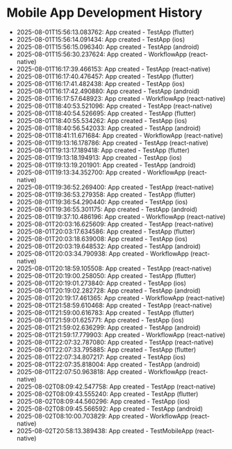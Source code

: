 # Mobile App Development History

- 2025-08-01T15:56:13.083762: App created - TestApp (flutter)
- 2025-08-01T15:56:14.091434: App created - TestApp (ios)
- 2025-08-01T15:56:15.096340: App created - TestApp (android)
- 2025-08-01T15:56:30.237624: App created - WorkflowApp (react-native)
- 2025-08-01T16:17:39.466153: App created - TestApp (react-native)
- 2025-08-01T16:17:40.476457: App created - TestApp (flutter)
- 2025-08-01T16:17:41.482438: App created - TestApp (ios)
- 2025-08-01T16:17:42.490880: App created - TestApp (android)
- 2025-08-01T16:17:57.648923: App created - WorkflowApp (react-native)
- 2025-08-01T18:40:53.521096: App created - TestApp (react-native)
- 2025-08-01T18:40:54.526695: App created - TestApp (flutter)
- 2025-08-01T18:40:55.534262: App created - TestApp (ios)
- 2025-08-01T18:40:56.542033: App created - TestApp (android)
- 2025-08-01T18:41:11.671684: App created - WorkflowApp (react-native)
- 2025-08-01T19:13:16.178786: App created - TestApp (react-native)
- 2025-08-01T19:13:17.189418: App created - TestApp (flutter)
- 2025-08-01T19:13:18.194913: App created - TestApp (ios)
- 2025-08-01T19:13:19.201901: App created - TestApp (android)
- 2025-08-01T19:13:34.352700: App created - WorkflowApp (react-native)
- 2025-08-01T19:36:52.269400: App created - TestApp (react-native)
- 2025-08-01T19:36:53.279358: App created - TestApp (flutter)
- 2025-08-01T19:36:54.290440: App created - TestApp (ios)
- 2025-08-01T19:36:55.301175: App created - TestApp (android)
- 2025-08-01T19:37:10.486196: App created - WorkflowApp (react-native)
- 2025-08-01T20:03:16.625609: App created - TestApp (react-native)
- 2025-08-01T20:03:17.634586: App created - TestApp (flutter)
- 2025-08-01T20:03:18.639008: App created - TestApp (ios)
- 2025-08-01T20:03:19.648532: App created - TestApp (android)
- 2025-08-01T20:03:34.790938: App created - WorkflowApp (react-native)
- 2025-08-01T20:18:59.105508: App created - TestApp (react-native)
- 2025-08-01T20:19:00.258050: App created - TestApp (flutter)
- 2025-08-01T20:19:01.273840: App created - TestApp (ios)
- 2025-08-01T20:19:02.282728: App created - TestApp (android)
- 2025-08-01T20:19:17.461365: App created - WorkflowApp (react-native)
- 2025-08-01T21:58:59.610468: App created - TestApp (react-native)
- 2025-08-01T21:59:00.616783: App created - TestApp (flutter)
- 2025-08-01T21:59:01.625771: App created - TestApp (ios)
- 2025-08-01T21:59:02.636299: App created - TestApp (android)
- 2025-08-01T21:59:17.779903: App created - WorkflowApp (react-native)
- 2025-08-01T22:07:32.787080: App created - TestApp (react-native)
- 2025-08-01T22:07:33.795885: App created - TestApp (flutter)
- 2025-08-01T22:07:34.807217: App created - TestApp (ios)
- 2025-08-01T22:07:35.818004: App created - TestApp (android)
- 2025-08-01T22:07:50.963818: App created - WorkflowApp (react-native)
- 2025-08-02T08:09:42.547758: App created - TestApp (react-native)
- 2025-08-02T08:09:43.555240: App created - TestApp (flutter)
- 2025-08-02T08:09:44.560296: App created - TestApp (ios)
- 2025-08-02T08:09:45.566592: App created - TestApp (android)
- 2025-08-02T08:10:00.703829: App created - WorkflowApp (react-native)
- 2025-08-02T20:58:13.389438: App created - TestMobileApp (react-native)
